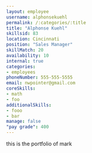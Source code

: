 ```yaml
--- 
layout: employee 
username: alphonsekuehl
permalink: /:categories/:title 
title: "Alphonse Kuehl" 
skillsid: 83 
location: Cincinnati
position: "Sales Manager"
skillMatch: 20
availability: 10
internal: true
categories: 
- employees
phoneNumber: 555-555-5555 
email: nwpointer@gmail.com
coreSkills:
- math 
- foo
additionalSkills:
- fooo
- bar
manage: false
"pay grade": 400
---
```


this is the portfolio of mark